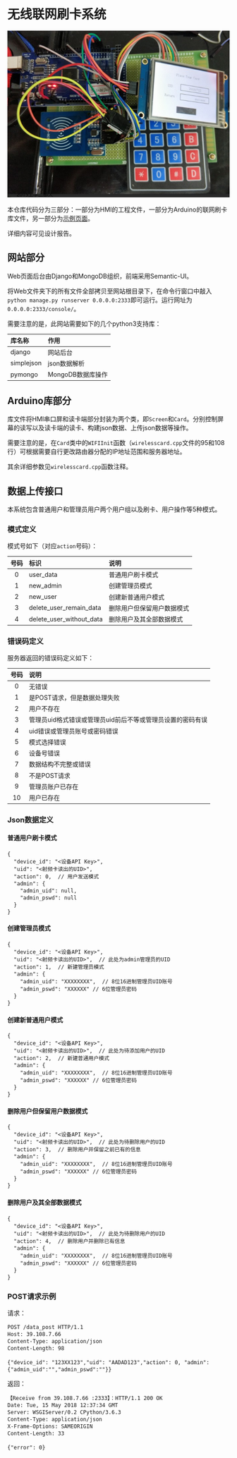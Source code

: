 # 无线联网刷卡系统

![设备](device.jpg)

本仓库代码分为三部分：一部分为HMI的工程文件，一部分为Arduino的联网刷卡库文件，另一部分为[示例页面](http://39.108.7.66:2333/console/)。

详细内容可见设计报告。

## 网站部分
Web页面后台由Django和MongoDB组织，前端采用Semantic-UI。

将Web文件夹下的所有文件全部拷贝至网站根目录下，在命令行窗口中敲入`python manage.py runserver 0.0.0.0:2333`即可运行。运行网址为`0.0.0.0:2333/console/`。

需要注意的是，此网站需要如下的几个python3支持库：

|库名称         |作用             |
|:-------------|:----------------|
|django        |网站后台          |
|simplejson    |json数据解析      |
|pymongo       |MongoDB数据库操作 |

## Arduino库部分
库文件将HMI串口屏和读卡端部分封装为两个类，即`Screen`和`Card`。分别控制屏幕的读写以及读卡端的读卡、构建json数据、上传json数据等操作。

需要注意的是，在`Card`类中的`WIFIInit`函数（`wirelesscard.cpp`文件的95和108行）可根据需要自行更改路由器分配的IP地址范围和服务器地址。

其余详细参数见`wirelesscard.cpp`函数注释。

## 数据上传接口
本系统包含普通用户和管理员用户两个用户组以及刷卡、用户操作等5种模式。

### 模式定义
模式号如下（对应`action`号码）：

|号码|标识                       |说明                        |
|:-:|:--------------------------|:---------------------------|
|0  | user_data                 |  普通用户刷卡模式           |
|1  | new_admin                 |  创建管理员模式             |  
|2  | new_user                  |  创建新普通用户模式         |   
|3  | delete_user_remain_data   |  删除用户但保留用户数据模式  |
|4  | delete_user_without_data  |  删除用户及其全部数据模式    | 

### 错误码定义
服务器返回的错误码定义如下：

|号码 | 说明                                                  |
|:-:  |:-----------------------------------------------------|
|0  | 无错误
|1  | 是POST请求，但是数据处理失败
|2  | 用户不存在
|3  | 管理员uid格式错误或管理员uid前后不等或管理员设置的密码有误
|4  | uid错误或管理员账号或密码错误
|5  | 模式选择错误
|6  | 设备号错误
|7  | 数据结构不完整或错误
|8  | 不是POST请求
|9  | 管理员账户已存在
|10 | 用户已存在

### Json数据定义
#### 普通用户刷卡模式
```
{
  "device_id": "<设备API Key>",
  "uid": "<射频卡读出的UID>",
  "action": 0,  // 用户发送模式
  "admin": {
    "admin_uid": null,
    "admin_pswd": null
  }
}
```

#### 创建管理员模式
```
{
  "device_id": "<设备API Key>",
  "uid": "<射频卡读出的UID>",  // 此处为admin管理员的UID
  "action": 1,  // 新建管理员模式
  "admin": {
    "admin_uid": "XXXXXXXX",  // 8位16进制管理员UID账号
    "admin_pswd": "XXXXXX" // 6位管理员密码
  }
}
```

#### 创建新普通用户模式
```
{
  "device_id": "<设备API Key>",
  "uid": "<射频卡读出的UID>",  // 此处为待添加用户的UID
  "action": 2,  // 新建普通用户模式
  "admin": {
    "admin_uid": "XXXXXXXX",  // 8位16进制管理员UID账号
    "admin_pswd": "XXXXXX" // 6位管理员密码
  }
}
```

#### 删除用户但保留用户数据模式
```
{
  "device_id": "<设备API Key>",
  "uid": "<射频卡读出的UID>",  // 此处为待删除用户的UID
  "action": 3,  // 删除用户并保留之前已有的信息
  "admin": {
    "admin_uid": "XXXXXXXX",  // 8位16进制管理员UID账号
    "admin_pswd": "XXXXXX" // 6位管理员密码
  }
}
```

#### 删除用户及其全部数据模式
```
{
  "device_id": "<设备API Key>",
  "uid": "<射频卡读出的UID>",  // 此处为待删除用户的UID
  "action": 4,  // 删除用户并删除已有信息
  "admin": {
    "admin_uid": "XXXXXXXX",  // 8位16进制管理员UID账号
    "admin_pswd": "XXXXXX" // 6位管理员密码
  }
}
```

### POST请求示例
请求：

```
POST /data_post HTTP/1.1
Host: 39.108.7.66
Content-Type: application/json
Content-Length: 98

{"device_id": "123XX123","uid": "AADAD123","action": 0, "admin": {"admin_uid":"","admin_pswd":""}}
```

返回：

```
【Receive from 39.108.7.66 :2333】：HTTP/1.1 200 OK
Date: Tue, 15 May 2018 12:37:34 GMT
Server: WSGIServer/0.2 CPython/3.6.3
Content-Type: application/json
X-Frame-Options: SAMEORIGIN
Content-Length: 33

{"error": 0}
```
